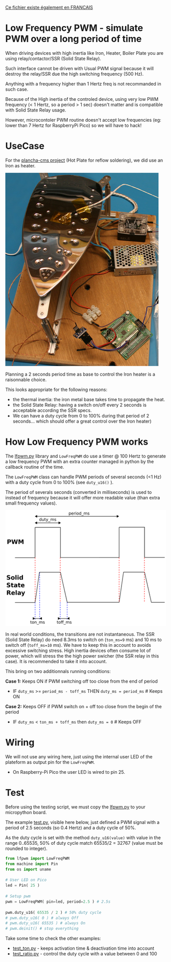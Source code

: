 [Ce fichier existe également en FRANCAIS](readme.md)

# Low Frequency PWM - simulate PWM over a long period of time

When driving devices with high inertia like Iron, Heater, Boiler Plate you are using relay/contactor/SSR (Solid State Relay).

Such interface cannot be driven with Usual PWM signal because it will destroy the relay/SSR due the high switching frequency (500 Hz).

Anything with a frequency higher than 1 Hertz freq is not recommanded in such case.

Because of the High inertia of the controled device, using very low PWM frequency (< 1 Hertz, so a period > 1 sec) doesn't matter and is compatible with Solid State Relay usage.

However, microcontoler PWM routine doesn't accept low frequencies (eg: lower than 7 Hertz for RaspberryPi Pico) so we will have to hack!

# UseCase

For the [plancha-cms project](https://arduino103.blogspot.com/search?q=plancha) (Hot Plate for reflow soldering), we did use an Iron as heater.

![Plancha CMS](docs/_static/usecase.jpg)

Planning a 2 seconds period time as base to control the Iron heater is a raisonnable choice.

This looks appropriate for the following reasons:
* the thermal inertia: the iron metal base takes time to propagate the heat.
* the Solid State Relay: having a switch on/off every 2 seconds is acceptable according the SSR specs.
* We can have a duty cycle from 0 to 100% during that period of 2 seconds... which should offer a great control over the Iron heater)

# How Low Frequency PWM works

The [lfpwm.py](lib/lfpwm.py) library and `LowFreqPWM` do use a timer @ 100 Hertz to generate a low frequency PWM with an extra counter managed in python by the callback routine of the time.

The `LowFreqPWM` class can handle PWM periods of several seconds (<1 Hz) with a duty cycle from 0 to 100% (see `duty_u16()` ).

The period of severals seconds (converted in milliseconds) is used to instead of frequency because it will offer more readable value (than extra small frequency values).

![PWM vs SSR](docs/_static/pwm-vs-ssr.png)

In real world conditions, the transitions are not instantaneous. The SSR (Solid State Relay) do need 8.3ms to switch on (`ton_ms=9` ms) and 10 ms to switch off (`toff_ms=10` ms). We have to keep this in account to avoids excessive switching stress. High inertia devices often consume lot of power, which will stress the the high power swicher (the SSR relay in this case). It is recommended to take it into account.

This bring on two additionnals running conditions:

__Case 1:__ Keeps ON if PWM switching off too close from the end of period
* IF `duty_ms` >= `period_ms - toff_ms` THEN `duty_ms = period_ms` # Keeps ON

__Case 2:__ Keeps OFF if PWM switch on + off too close from the begin of the period
* IF `duty_ms` < `ton_ms + toff_ms` then `duty_ms = 0` # Keeps OFF

# Wiring
We will not use any wiring here, just using the internal user LED of the plateform as output pin for the `LowFreqPWM`.

* On Raspberry-Pi Pico the user LED is wired to pin 25.

# Test

Before using the testing script, we must copy the [lfpwm.py](lib/lfpwm.py) to your micropython board.

The example [test.py](examples/test.py), visible here below, just defined a PWM signal with a period of 2.5 seconds (so 0.4 Hertz) and a duty cycle of 50%.

As the duty cycle is set with the method `duty_u16(value)` with value in the range 0..65535, 50% of duty cycle match 65535/2 = 32767 (value must be rounded to integer).

``` python
from lfpwm import LowFreqPWM
from machine import Pin
from os import uname

# User LED on Pico
led = Pin( 25 )

# Setup pwm
pwm = LowFreqPWM( pin=led, period=2.5 ) # 2.5s

pwm.duty_u16( 65535 / 2 ) # 50% duty cycle
# pwm.duty_u16( 0 ) # always Off
# pwm.duty_u16( 65535 ) # always On
# pwm.deinit() # stop everything
```

Take some time to check the other examples:
* [test_ton.py](examples/test_ton.py) - keeps activation time & deactivation time into account
* [test_ratio.py](examples/test_ratio.py) - control the duty cycle with a value between 0 and 100

